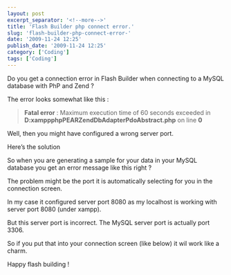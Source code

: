 ```yaml
---
layout: post
excerpt_separator: '<!--more-->'
title: 'Flash Builder php connect error.'
slug: 'flash-builder-php-connect-error-'
date: '2009-11-24 12:25'
publish_date: '2009-11-24 12:25'
category: ['Coding']
tags: ['Coding']
---
```

Do you get a connection error in Flash Builder when connecting to a MySQL
database with PhP and Zend ?  
  
The error looks somewhat like this :

>  **Fatal error** : Maximum execution time of 60 seconds exceeded in
**D:xamppphpPEARZendDbAdapterPdoAbstract.php** on line **0**

Well, then you might have configured a wrong server port.  
  
Here’s the solution  
  
  
  
So when you are generating a sample for your data in your MySQL database you
get an error message like this right ?  
  
The problem might be the port it is automatically selecting for you in the
connection screen.  
  
In my case it configured server port 8080 as my localhost is working with
server port 8080 (under xampp).  
  
But this server port is incorrect. The MySQL server port is actually port
3306.  
  
So if you put that into your connection screen (like below) it wil work like a
charm.  
  
Happy flash building !

